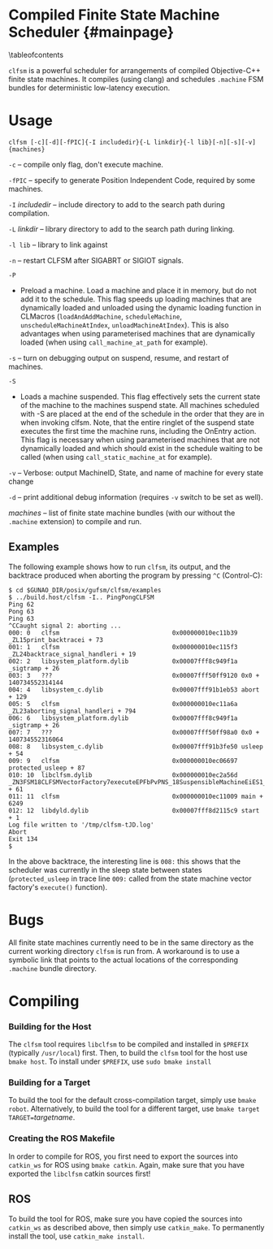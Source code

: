 Compiled Finite State Machine Scheduler {#mainpage}
===================================================
\tableofcontents

`clfsm` is a powerful scheduler for arrangements of compiled Objective-C++ finite state machines.  It compiles (using clang) and schedules `.machine` FSM bundles for deterministic low-latency execution.

# Usage #

`clfsm [-c][-d][-fPIC]{-I includedir}{-L linkdir}{-l lib}[-n][-s][-v] {machines}`

`-c`
 – compile only flag, don't execute machine.

`-fPIC`
 – specify to generate Position Independent Code, required by some machines.

`-I` *includedir*
 – include directory to add to the search path during compilation.

`-L` *linkdir*
 – library directory to add to the search path during linking.

`-l lib`
 – library to link against

`-n`
 – restart CLFSM after SIGABRT or SIGIOT signals.

`-P`
 - Preload a machine. Load a machine and place it in memory, but do not add it to the schedule. This flag speeds up loading machines that are dynamically loaded and unloaded using the dynamic loading function in CLMacros (`loadAndAddMachine`, `scheduleMachine`, `unscheduleMachineAtIndex`, `unloadMachineAtIndex`). This is also advantages when using parameterised machines that are dynamically loaded (when using `call_machine_at_path` for example).
 
`-s`
 – turn on debugging output on suspend, resume, and restart of machines.

`-S`
 - Loads a machine suspended. This flag effectively sets the current state of the machine to the machines suspend state. All machines scheduled with -S are placed at the end of the schedule in the order that they are in when invoking clfsm. Note, that the entire ringlet of the suspend state executes the first time the machine runs, including the OnEntry action. This flag is necessary when using parameterised machines that are not dynamically loaded and which should exist in the schedule waiting to be called (when using `call_static_machine_at` for example).


`-v`
 – Verbose: output MachineID, State, and name of machine for every state change
 
`-d`
 – print additional debug information (requires `-v` switch to be set as well).

*machines*
 – list of finite state machine bundles (with our without the `.machine` extension) to compile and run.

## Examples ##

The following example shows how to run `clfsm`, its output, and the backtrace produced when aborting the program by pressing `^C` (Control-C):

    $ cd $GUNAO_DIR/posix/gufsm/clfsm/examples
    $ ../build.host/clfsm -I.. PingPongCLFSM
    Ping 62
    Pong 63
    Ping 63
    ^CCaught signal 2: aborting ...
    000: 0   clfsm                               0x000000010ec11b39	_ZL15print_backtracei + 73
    001: 1   clfsm                               0x000000010ec115f3 _ZL24backtrace_signal_handleri + 19
    002: 2   libsystem_platform.dylib            0x00007fff8c949f1a _sigtramp + 26
    003: 3   ???                                 0x00007fff50ff9120 0x0 + 140734552314144
    004: 4   libsystem_c.dylib                   0x00007fff91b1eb53 abort + 129
    005: 5   clfsm                               0x000000010ec11a6a _ZL23aborting_signal_handleri + 794
    006: 6   libsystem_platform.dylib            0x00007fff8c949f1a _sigtramp + 26
    007: 7   ???                                 0x00007fff50ff98a0 0x0 + 140734552316064
    008: 8   libsystem_c.dylib                   0x00007fff91b3fe50 usleep + 54
    009: 9   clfsm                               0x000000010ec06697 protected_usleep + 87
    010: 10  libclfsm.dylib                      0x000000010ec2a56d _ZN3FSM18CLFSMVectorFactory7executeEPFbPvPNS_18SuspensibleMachineEiES1_ + 61
    011: 11  clfsm                               0x000000010ec11009 main + 6249
    012: 12  libdyld.dylib                       0x00007fff8d2115c9 start + 1
    Log file written to '/tmp/clfsm-tJD.log'
    Abort
    Exit 134
    $

In the above backtrace, the interesting line is `008:`
this shows that the scheduler was currently in the sleep state between states
(`protected_usleep` in trace line `009:` called from the state machine vector factory's `execute()` function).

# Bugs #

All finite state machines currently need to be in the same directory as the current working directory `clfsm` is run from.  A workaround is to use a symbolic link that points to the actual locations of the corresponding `.machine` bundle directory.


# Compiling #

### Building for the Host ###
The `clfsm` tool requires `libclfsm` to be compiled and installed in `$PREFIX`
(typically `/usr/local`) first.
Then, to build the `clfsm` tool for the host use `bmake host`.
To install under `$PREFIX`, use `sudo bmake install`

### Building for a Target ###
To build the tool for the default cross-compilation target, simply use
`bmake robot`.
Alternatively, to build the tool for a different target, use
`bmake target TARGET=`*targetname*.

### Creating the ROS Makefile ###

In order to compile for ROS, you first need to
export the sources into `catkin_ws` for ROS using `bmake catkin`.
Again, make sure that you have exported the `libclfsm` catkin sources first!

## ROS ##

To build the tool for ROS, make sure you have copied the
sources into `catkin_ws` as described above, then simply use
`catkin_make`.
To permanently install the tool, use `catkin_make install`.

